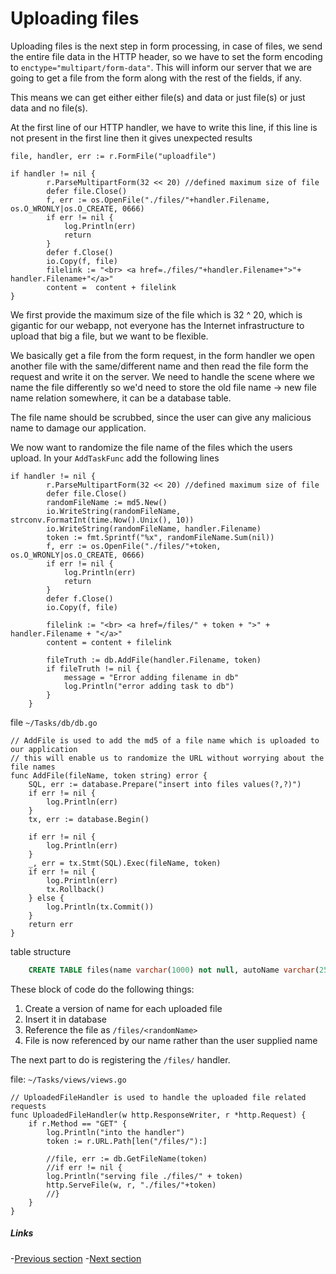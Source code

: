 # Uploading files

Uploading files is the next step in form processing, in case of files, we send the entire file data in the HTTP header, so we have to set the form
encoding to `enctype="multipart/form-data"`. This will inform our server that we are going to get a file from the form along with the rest of the 
fields, if any. 

This means we can get either either file(s) and data or just file(s) or just data and no file(s).

At the first line of our HTTP handler, we have to write this line, if this line is not present in the first line then it gives unexpected results

```golang
file, handler, err := r.FormFile("uploadfile")

if handler != nil {
		r.ParseMultipartForm(32 << 20) //defined maximum size of file
		defer file.Close()
		f, err := os.OpenFile("./files/"+handler.Filename, os.O_WRONLY|os.O_CREATE, 0666)
		if err != nil {
			log.Println(err)
			return
		}
		defer f.Close()
		io.Copy(f, file)
		filelink := "<br> <a href=./files/"+handler.Filename+">"+ handler.Filename+"</a>"
		content =  content + filelink
}
```

We first provide the maximum size of the file which is 32 ^ 20, which is gigantic for our webapp, not everyone has the Internet infrastructure to
upload that big a file, but we want to be flexible.

We basically get a file from the form request, in the form handler we open another file with the same/different name
and then read the file form the request and write it on the server. We need to handle the scene where we name the file differently
so we'd need to store the old file name -> new file name relation somewhere, it can be a database table.

The file name should be scrubbed, since the user can give any malicious name to damage our application.

We now want to randomize the file name of the files which the users upload. In your `AddTaskFunc` add the following lines

```golang
if handler != nil {
		r.ParseMultipartForm(32 << 20) //defined maximum size of file
		defer file.Close()
		randomFileName := md5.New()
		io.WriteString(randomFileName, strconv.FormatInt(time.Now().Unix(), 10))
		io.WriteString(randomFileName, handler.Filename)
		token := fmt.Sprintf("%x", randomFileName.Sum(nil))
		f, err := os.OpenFile("./files/"+token, os.O_WRONLY|os.O_CREATE, 0666)
		if err != nil {
			log.Println(err)
			return
		}
		defer f.Close()
		io.Copy(f, file)

		filelink := "<br> <a href=/files/" + token + ">" + handler.Filename + "</a>"
		content = content + filelink

		fileTruth := db.AddFile(handler.Filename, token)
		if fileTruth != nil {
			message = "Error adding filename in db"
			log.Println("error adding task to db")
		}
	} 
```

file `~/Tasks/db/db.go`

```golang
// AddFile is used to add the md5 of a file name which is uploaded to our application
// this will enable us to randomize the URL without worrying about the file names
func AddFile(fileName, token string) error {
	SQL, err := database.Prepare("insert into files values(?,?)")
	if err != nil {
		log.Println(err)
	}
	tx, err := database.Begin()

	if err != nil {
		log.Println(err)
	}
	_, err = tx.Stmt(SQL).Exec(fileName, token)
	if err != nil {
		log.Println(err)
		tx.Rollback()
	} else {
		log.Println(tx.Commit())
	}
	return err
}
```

table structure
	
```sql
	CREATE TABLE files(name varchar(1000) not null, autoName varchar(255) not null);
```

These block of code do the following things:

1. Create a version of name for each uploaded file 
2. Insert it in database
3. Reference the file as `/files/<randomName>` 
4. File is now referenced by our name rather than the user supplied name

The next part to do is registering the `/files/` handler. 

file: `~/Tasks/views/views.go`

```golang
// UploadedFileHandler is used to handle the uploaded file related requests
func UploadedFileHandler(w http.ResponseWriter, r *http.Request) {
	if r.Method == "GET" {
		log.Println("into the handler")
		token := r.URL.Path[len("/files/"):]

		//file, err := db.GetFileName(token)
		//if err != nil {
		log.Println("serving file ./files/" + token)
		http.ServeFile(w, r, "./files/"+token)
		//}
	}
}
```
##### Links
-[Previous section](2.4WorkingWithForms.md)
-[Next section](3.0templating.md)
